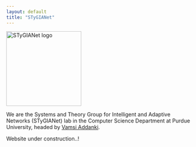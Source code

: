```yaml
---
layout: default
title: "STyGIANet"
---
```



<div class="text-center my-4">
  <a class="navbar-brand d-block" href="#">
     <img id="styglogo" alt="STyGIANet logo" height="200" class="d-inline-block align-text-top mb-3">
  </a>
</div>



We are the Systems and Theory Group for Intelligent and Adaptive Networks (STyGIANet) lab in the Computer Science Department at Purdue University, headed by <a href="/members/vamsi.html">Vamsi Addanki</a>.


Website under construction..!